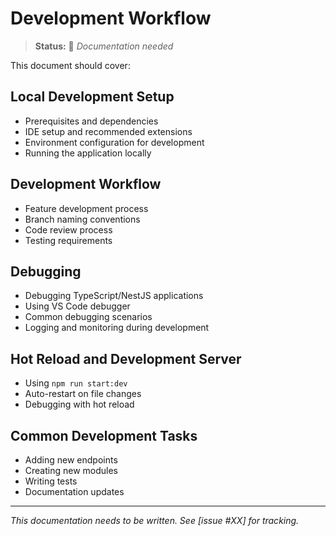 # Development Workflow

> **Status:** 📝 _Documentation needed_

This document should cover:

## Local Development Setup

- Prerequisites and dependencies
- IDE setup and recommended extensions
- Environment configuration for development
- Running the application locally

## Development Workflow

- Feature development process
- Branch naming conventions
- Code review process
- Testing requirements

## Debugging

- Debugging TypeScript/NestJS applications
- Using VS Code debugger
- Common debugging scenarios
- Logging and monitoring during development

## Hot Reload and Development Server

- Using `npm run start:dev`
- Auto-restart on file changes
- Debugging with hot reload

## Common Development Tasks

- Adding new endpoints
- Creating new modules
- Writing tests
- Documentation updates

---

_This documentation needs to be written. See [issue #XX] for tracking._
